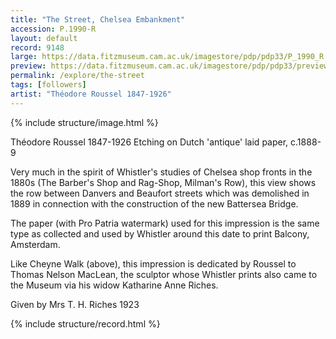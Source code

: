 ```yaml
---
title: "The Street, Chelsea Embankment"
accession: P.1990-R
layout: default
record: 9148
large: https://data.fitzmuseum.cam.ac.uk/imagestore/pdp/pdp33/P_1990_R.jpg
preview: https://data.fitzmuseum.cam.ac.uk/imagestore/pdp/pdp33/preview_P_1990_R.jpg
permalink: /explore/the-street
tags: [followers]
artist: "Théodore Roussel 1847-1926"
---
```

{% include structure/image.html %}

Théodore Roussel 1847-1926
Etching on Dutch 'antique' laid paper, c.1888-9

Very much in the spirit of Whistler's studies of Chelsea shop fronts in the 1880s (The Barber's Shop and Rag-Shop, Milman's Row), this view shows the row between Danvers and Beaufort streets which was demolished in 1889 in connection with the construction of the new Battersea Bridge.

The paper (with Pro Patria watermark) used for this impression is the same type as collected and used by Whistler around this date to print Balcony, Amsterdam.

Like Cheyne Walk (above), this impression is dedicated by Roussel to Thomas Nelson MacLean, the sculptor whose Whistler prints also came to the Museum via his widow Katharine Anne Riches.

Given by Mrs T. H. Riches 1923


{% include structure/record.html %}

